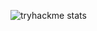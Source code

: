 ![tryhackme stats](https://raw.githubusercontent.com/<SET_USERNAME_HERE>/<SET_USERNAME_HERE>/master/assets/thm_propic.png)

